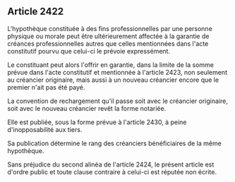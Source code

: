 Article 2422
----
L'hypothèque constituée à des fins professionnelles par une personne physique ou
morale peut être ultérieurement affectée à la garantie de créances
professionnelles autres que celles mentionnées dans l'acte constitutif pourvu
que celui-ci le prévoie expressément.

Le constituant peut alors l'offrir en garantie, dans la limite de la somme
prévue dans l'acte constitutif et mentionnée à l'article 2423, non seulement au
créancier originaire, mais aussi à un nouveau créancier encore que le premier
n'ait pas été payé.

La convention de rechargement qu'il passe soit avec le créancier originaire,
soit avec le nouveau créancier revêt la forme notariée.

Elle est publiée, sous la forme prévue à l'article 2430, à peine
d'inopposabilité aux tiers.

Sa publication détermine le rang des créanciers bénéficiaires de la même
hypothèque.

Sans préjudice du second alinéa de l'article 2424, le présent article est
d'ordre public et toute clause contraire à celui-ci est réputée non écrite.
